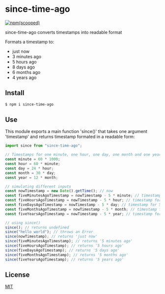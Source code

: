 # since-time-ago

[![npm(scooped)](https://img.shields.io/badge/npm-v1.1.1-blue)](https://www.npmjs.com/package/@ihapmustapha/since-time-ago)

since-time-ago converts timestamps into readable format

Formats a timestamp to:

- just now
- 3 minutes ago
- 5 hours ago
- 8 days ago
- 6 months ago
- 4 years ago

## Install

```sh
$ npm i since-time-ago
```

## Use

This module exports a main function 'since()' that takes one argument 'timestamp' and returns
timestamp formated in a readable form:

```js
import since from "since-time-ago";

// Timestamps for one minute, one hour, one day, one month and one year
const minute = 60 * 1000;
const hour = 60 * minute;
const day = 24 * hour;
const month = 30 * day;
const year = 12 * month;

// simulating different inputs
const nowTimestamp = new Date().getTime(); // now
const fiveMinutesAgoTimestamp = nowTimestamp - 5 * minute; // timestamp for 5 minutes ago
const fiveHoursAgoTimestamp = nowTimestamp - 5 * hour; // timestamp for 5 hours ago
const fiveDaysAgoTimestamp = nowTimestamp - 5 * day; // timestamp for 5 days ago
const fiveMonthsAgoTimestamp = nowTimestamp - 5 * month; // timestamp for 5 months ago
const fiveYearsAgoTimestamp = nowTimestamp - 5 * year; // timestamp for 5 years ago

// using since()
since(); // returns undefined
since("hello world"); // throws an Error
since(nowTimestamp); // returns 'just now'
since(fiveMinutesAgoTimestamp); // returns '5 minutes ago'
since(fiveHoursAgoTimestamp); // returns '5 hours ago'
since(fiveDaysAgoTimestamp); // returns '5 days ago'
since(fiveMonthsAgoTimestamp); // returns '5 months ago'
since(fiveYearsAgoTimestamp); // returns '5 years ago'
```

## License

[MIT](LICENSE)
